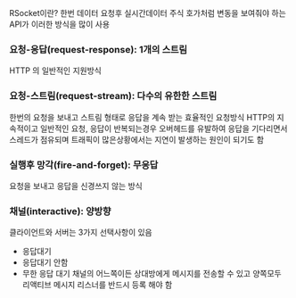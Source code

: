 RSocket이란?
한번 데이터 요청후 실시간데이터 주식 호가처럼 변동을 보여줘야 하는 API가 이러한 방식을 많이 사용


### 요청-응답(request-response): 1개의 스트림
HTTP 의 일반적인 지원방식

### 요청-스트림(request-stream): 다수의 유한한 스트림
한번의 요청을 보내고 스트림 형태로 응답을 계속 받는 효율적인 요청방식
HTTP의 지속적이고 일반적인 요청, 응답이 반복되는경우 오버헤드를 유발하여 응답을 기다리면서 스레드가 점유되며 트래픽이 많은상황에서는 지연이 발생하는 원인이 되기도 함

### 실행후 망각(fire-and-forget): 무응답
요청을 보내고 응답을 신경쓰지 않는 방식

### 채널(interactive): 양방향
클라이언트와 서버는 3가지 선택사항이 있음
- 응답대기
- 응답대기 안함
- 무한 응답 대기
채널의 어느쪽이든 상대방에게 메시지를 전송할 수 있고 양쪽모두 리액티브 메시지 리스너를 반드시 등록 해야 함
